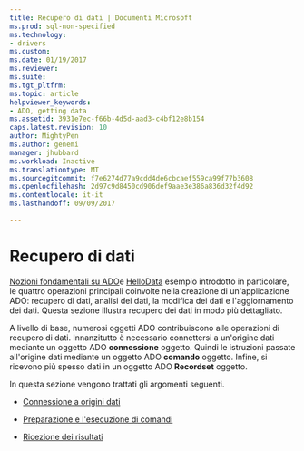 ```yaml
---
title: Recupero di dati | Documenti Microsoft
ms.prod: sql-non-specified
ms.technology:
- drivers
ms.custom: 
ms.date: 01/19/2017
ms.reviewer: 
ms.suite: 
ms.tgt_pltfrm: 
ms.topic: article
helpviewer_keywords:
- ADO, getting data
ms.assetid: 3931e7ec-f66b-4d5d-aad3-c4bf12e8b154
caps.latest.revision: 10
author: MightyPen
ms.author: genemi
manager: jhubbard
ms.workload: Inactive
ms.translationtype: MT
ms.sourcegitcommit: f7e6274d77a9cdd4de6cbcaef559ca99f77b3608
ms.openlocfilehash: 2d97c9d8450cd906def9aae3e386a836d32f4d92
ms.contentlocale: it-it
ms.lasthandoff: 09/09/2017

---
```

# <a name="getting-data"></a>Recupero di dati
[Nozioni fondamentali su ADO](../../../ado/guide/data/ado-fundamentals.md)e [HelloData](../../../ado/guide/data/hellodata-a-simple-ado-application.md) esempio introdotto in particolare, le quattro operazioni principali coinvolte nella creazione di un'applicazione ADO: recupero di dati, analisi dei dati, la modifica dei dati e l'aggiornamento dei dati. Questa sezione illustra recupero dei dati in modo più dettagliato.  
  
 A livello di base, numerosi oggetti ADO contribuiscono alle operazioni di recupero di dati. Innanzitutto è necessario connettersi a un'origine dati mediante un oggetto ADO **connessione** oggetto. Quindi le istruzioni passate all'origine dati mediante un oggetto ADO **comando** oggetto. Infine, si ricevono più spesso dati in un oggetto ADO **Recordset** oggetto.  
  
 In questa sezione vengono trattati gli argomenti seguenti.  
  
-   [Connessione a origini dati](../../../ado/guide/data/connecting-to-data-sources.md)  
  
-   [Preparazione e l'esecuzione di comandi](../../../ado/guide/data/preparing-and-executing-commands.md)  
  
-   [Ricezione dei risultati](../../../ado/guide/data/receiving-results.md)

